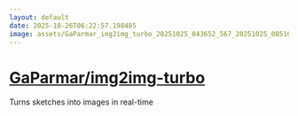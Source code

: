 ```yaml
---
layout: default
date: 2025-10-26T06:22:57.198485
image: assets/GaParmar_img2img_turbo_20251025_043652_567_20251025_085105_a61fd7--20251025T105111990--cropped.png
---
```


# [GaParmar/img2img-turbo](https://github.com/GaParmar/img2img-turbo/)

Turns sketches into images in real-time
